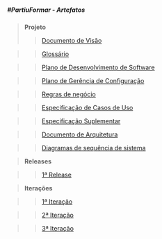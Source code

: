 ##### #PartiuFormar - Artefatos

>**Projeto**
>> [Documento de Visão](https://github.com/vitornere/partiuformar/wiki/Documento-de-Vis%C3%A3o)

>> [Glossário](https://github.com/vitornere/partiuformar/wiki/Gloss%C3%A1rio)

>> [Plano de Desenvolvimento de Software](https://github.com/vitornere/partiuformar/wiki/Plano-de-Desenvolvimento-de-Software)

>> [Plano de Gerência de Configuração](https://github.com/vitornere/partiuformar/wiki/Plano-de-Gerenciamento-de-Configura%C3%A7%C3%A3o)

>> [Regras de negócio](https://github.com/vitornere/partiuformar/wiki/Regras-de-Neg%C3%B3cio)

>> [Especificação de Casos de Uso](https://github.com/vitornere/partiuformar/wiki/Especifica%C3%A7%C3%A3o-dos-Casos-de-Uso---1%C2%AA-Itera%C3%A7%C3%A3o)

>> [Especificação Suplementar](https://github.com/vitornere/partiuformar/wiki/Especifica%C3%A7%C3%A3o-Suplementar)

>> [Documento de Arquitetura](https://github.com/vitornere/partiuformar/wiki/Documento-de-Arquitetura-de-Software)

>> [Diagramas de sequência de sistema](https://github.com/vitornere/partiuformar/wiki/Diagrama-de-Sequ%C3%AAncia---1%C2%AA-Itera%C3%A7%C3%A3o)

>**Releases**

>> [1ª Release](https://github.com/vitornere/partiuformar/wiki/1%C2%AA-Release)


>**Iterações**

>> [1ª Iteração](https://github.com/vitornere/partiuformar/wiki/1%C2%AA-Itera%C3%A7%C3%A3o)

>> [2ª Iteração](https://github.com/vitornere/partiuformar/wiki/2%C2%AA-Itera%C3%A7%C3%A3o)

>>[3ª Iteração](https://github.com/vitornere/partiuformar/wiki/3%C2%AA-Itera%C3%A7%C3%A3o)